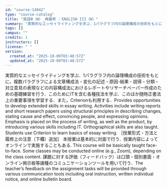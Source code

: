 ```yaml
---
id: "course:14842"
type: "course-catalog"
title: "英語Ⅲ（W）_再履修 ／ENGLISH III（W）"
summary: "実質的なエッセイライティングを学ぶ．1パラグラフ内の論理構成の技術をもとに，複数パラグラフによる文章構成法・変化の記述・原因-結果・説得・分類・対立意見の表現などの内容構成法におけるレポートやリサーチペーパー作成のための基礎練習を行う．この…"
tags: []
campus: ""
credits: 1
instructors: []
license: " "
version:
  created_at: "2025-10-09T03:48:57Z"
  updated_at: "2025-10-09T03:48:57Z"
---
```


実質的なエッセイライティングを学ぶ．1パラグラフ内の論理構成の技術をもとに，複数パラグラフによる文章構成法・変化の記述・原因-結果・説得・分類・対立意見の表現などの内容構成法におけるレポートやリサーチペーパー作成のための基礎練習を行う．このためにITを含む各種技法を学ぶ．このほか随時正書法上の重要事項を学習する．また，Criterionも利用する．Provides opportunities to develop extended skills in essay writing. Activities include writing reports and short research papers using structural principles in describing changes, stating cause and effect, convincing people, and expressing opinions. Emphasis is placed on the process of writing, as well as the product, by introducing various skills including IT. Orthographical skills are also taught. Students use Criterion to learn basics of essay writing. ［授業形式・方法と履修上の注意（下欄）追加］ 本授業は基本的に対面で行う．授業内容によってオンラインで実施することもある. This course will be basically taught face-to-face. Some classes may be conducted online (e.g., Zoom), depending on the class content. 課題に対する評価（フィードバック）は口頭・個別書面・オンライン掲示板等諸種のコミュニケーションツールを用いて行う．The teacher’s feedback on the assignment tasks will be provided through various communication tools including oral instruction, written individual notice, and online bulletin board.
